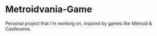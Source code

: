 # Metroidvania-Game
 Personal project that I'm working on, inspired by games like Metroid & Castlevania.
